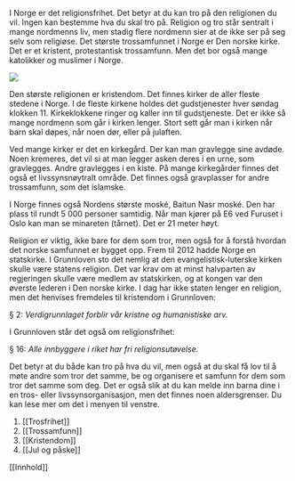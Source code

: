 I Norge er det religionsfrihet. Det betyr at du kan tro på den religionen du vil. Ingen kan bestemme hva du skal tro på. Religion og tro står sentralt i mange nordmenns liv, men stadig flere nordmenn sier at de ikke ser på seg selv som religiøse. Det største trossamfunnet i Norge er Den norske kirke. Det er et kristent, protestantisk trossamfunn. Men det bor også mange katolikker og muslimer i Norge.

![](https://cdn.kursoria.no/pensum/chapters/pensum-for-samfunnskunnskapsproven-tro-og-livssyn_deyk6u.jpg)

Den største religionen er kristendom. Det finnes kirker de aller fleste stedene i Norge. I de fleste kirkene holdes det gudstjenester hver søndag klokken 11. Kirkeklokkene ringer og kaller inn til gudstjeneste. Det er ikke så mange nordmenn som går i kirken lenger. Stort sett går man i kirken når barn skal døpes, når noen dør, eller på julaften.

Ved mange kirker er det en kirkegård. Der kan man gravlegge sine avdøde. Noen kremeres, det vil si at man legger asken deres i en urne, som gravlegges. Andre gravlegges i en kiste. På mange kirkegårder finnes det også et livssynsnøytralt område. Det finnes også gravplasser for andre trossamfunn, som det islamske.

I Norge finnes også Nordens største moské, Baitun Nasr moské. Den har plass til rundt 5 000 personer samtidig. Når man kjører på E6 ved Furuset i Oslo kan man se minareten (tårnet). Det er 21 meter høyt.

Religion er viktig, ikke bare for dem som tror, men også for å forstå hvordan det norske samfunnet er bygget opp. Frem til 2012 hadde Norge en statskirke. I Grunnloven sto det nemlig at den evangelistisk-luterske kirken skulle være statens religion. Det var krav om at minst halvparten av regjeringen skulle være medlem av statskirken, og at kongen var den øverste lederen i Den norske kirke. I dag har ikke staten lenger en religion, men det henvises fremdeles til kristendom i Grunnloven:

§ 2: _Verdigrunnlaget forblir vår kristne og humanistiske arv._

I Grunnloven står det også om religionsfrihet:

§ 16: _Alle innbyggere i riket har fri religionsutøvelse._

Det betyr at du både kan tro på hva du vil, men også at du skal få lov til å møte andre som tror det samme, be og organisere et samfunn for dem som tror det samme som deg. Det er også slik at du kan melde inn barna dine i en tros- eller livssynsorganisasjon, men det finnes noen aldersgrenser. Du kan lese mer om det i menyen til venstre.

1. [[Trosfrihet]]
2. [[Trossamfunn]]
3. [[Kristendom]]
4. [[Jul og påske]]


[[Innhold]]